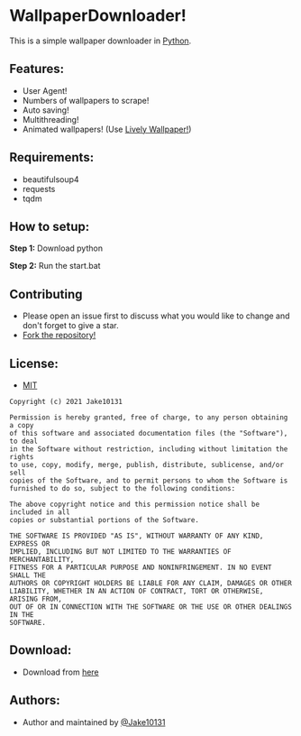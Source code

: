 # WallpaperDownloader!

This is a simple wallpaper downloader in [Python](https://www.python.org/downloads/).

## Features:
* User Agent!
* Numbers of wallpapers to scrape!
* Auto saving!
* Multithreading!
* Animated wallpapers! (Use [Lively Wallpaper!](https://www.rocksdanister.com/lively/))

## Requirements:

* beautifulsoup4
* requests
* tqdm

## How to setup:

**Step 1:** Download python

**Step 2:** Run the start.bat

## Contributing
* Please open an issue first to discuss what you would like to change and don't forget to give a star.
* [Fork the repository!](https://github.com/Jake10131/WallpaperDownloader)

## License:

- [MIT](https://choosealicense.com/licenses/mit/)

```
Copyright (c) 2021 Jake10131

Permission is hereby granted, free of charge, to any person obtaining a copy
of this software and associated documentation files (the "Software"), to deal
in the Software without restriction, including without limitation the rights
to use, copy, modify, merge, publish, distribute, sublicense, and/or sell
copies of the Software, and to permit persons to whom the Software is
furnished to do so, subject to the following conditions:

The above copyright notice and this permission notice shall be included in all
copies or substantial portions of the Software.

THE SOFTWARE IS PROVIDED "AS IS", WITHOUT WARRANTY OF ANY KIND, EXPRESS OR
IMPLIED, INCLUDING BUT NOT LIMITED TO THE WARRANTIES OF MERCHANTABILITY,
FITNESS FOR A PARTICULAR PURPOSE AND NONINFRINGEMENT. IN NO EVENT SHALL THE
AUTHORS OR COPYRIGHT HOLDERS BE LIABLE FOR ANY CLAIM, DAMAGES OR OTHER
LIABILITY, WHETHER IN AN ACTION OF CONTRACT, TORT OR OTHERWISE, ARISING FROM,
OUT OF OR IN CONNECTION WITH THE SOFTWARE OR THE USE OR OTHER DEALINGS IN THE
SOFTWARE.
```
## Download:
* Download from [here](https://github.com/Jake10131/WallpaperDownloader/releases)

## Authors:

* Author and maintained by [@Jake10131](https://github.com/Jake10131)
